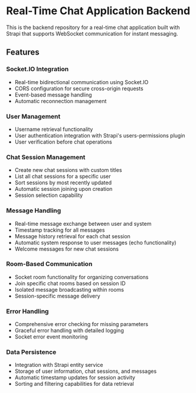 # Real-Time Chat Application Backend

This is the backend repository for a real-time chat application built with Strapi that supports WebSocket communication for instant messaging.

## Features

### Socket.IO Integration
- Real-time bidirectional communication using Socket.IO
- CORS configuration for secure cross-origin requests
- Event-based message handling
- Automatic reconnection management

### User Management
- Username retrieval functionality
- User authentication integration with Strapi's users-permissions plugin
- User verification before chat operations

### Chat Session Management
- Create new chat sessions with custom titles
- List all chat sessions for a specific user
- Sort sessions by most recently updated
- Automatic session joining upon creation
- Session selection capability

### Message Handling
- Real-time message exchange between user and system
- Timestamp tracking for all messages
- Message history retrieval for each chat session
- Automatic system response to user messages (echo functionality)
- Welcome messages for new chat sessions

### Room-Based Communication
- Socket room functionality for organizing conversations
- Join specific chat rooms based on session ID
- Isolated message broadcasting within rooms
- Session-specific message delivery

### Error Handling
- Comprehensive error checking for missing parameters
- Graceful error handling with detailed logging
- Socket error event monitoring

### Data Persistence
- Integration with Strapi entity service
- Storage of user information, chat sessions, and messages
- Automatic timestamp updates for session activity
- Sorting and filtering capabilities for data retrieval
